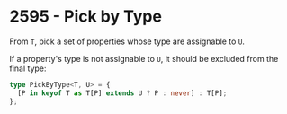 # 2595 - Pick by Type

From `T`, pick a set of properties whose type are assignable to `U`.

If a property's type is not assignable to `U`, it should be excluded from the final type:

```typescript
type PickByType<T, U> = {
  [P in keyof T as T[P] extends U ? P : never] : T[P];
};
```
